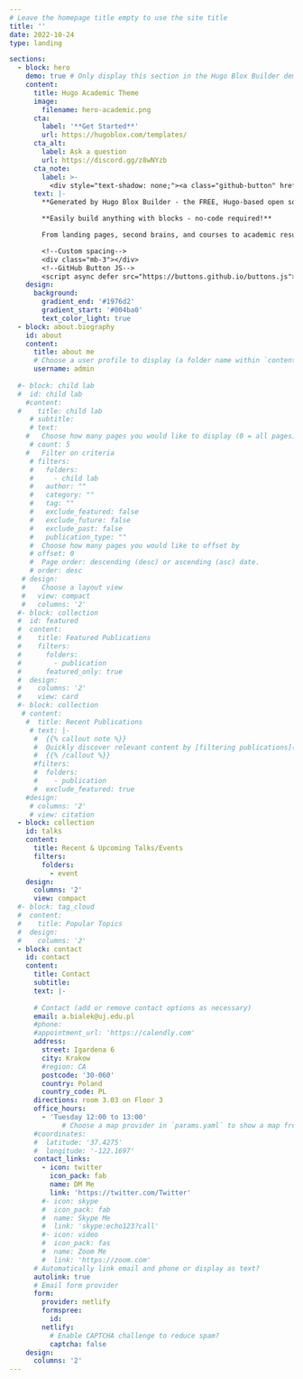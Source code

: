 ```yaml
---
# Leave the homepage title empty to use the site title
title: ''
date: 2022-10-24
type: landing

sections:
  - block: hero
    demo: true # Only display this section in the Hugo Blox Builder demo site
    content:
      title: Hugo Academic Theme
      image:
        filename: hero-academic.png
      cta:
        label: '**Get Started**'
        url: https://hugoblox.com/templates/
      cta_alt:
        label: Ask a question
        url: https://discord.gg/z8wNYzb
      cta_note:
        label: >-
          <div style="text-shadow: none;"><a class="github-button" href="https://github.com/HugoBlox/hugo-blox-builder" data-icon="octicon-star" data-size="large" data-show-count="true" aria-label="Star">Star Hugo Blox Builder</a></div><div style="text-shadow: none;"><a class="github-button" href="https://github.com/HugoBlox/theme-academic-cv" data-icon="octicon-star" data-size="large" data-show-count="true" aria-label="Star">Star the Academic template</a></div>
      text: |-
        **Generated by Hugo Blox Builder - the FREE, Hugo-based open source website builder trusted by 500,000+ sites.**

        **Easily build anything with blocks - no-code required!**

        From landing pages, second brains, and courses to academic resumés, conferences, and tech blogs.

        <!--Custom spacing-->
        <div class="mb-3"></div>
        <!--GitHub Button JS-->
        <script async defer src="https://buttons.github.io/buttons.js"></script>
    design:
      background:
        gradient_end: '#1976d2'
        gradient_start: '#004ba0'
        text_color_light: true
  - block: about.biography
    id: about
    content:
      title: about me
      # Choose a user profile to display (a folder name within `content/authors/`)
      username: admin
       
  #- block: child lab
  #  id: child lab
    #content:
  #    title: child lab
     # subtitle:
     # text:
    #   Choose how many pages you would like to display (0 = all pages)
     # count: 5
    #   Filter on criteria
     # filters:
     #   folders:
     #     - child lab
     #   author: ""
     #   category: ""
     #   tag: ""
     #   exclude_featured: false
     #   exclude_future: false
     #   exclude_past: false
     #   publication_type: ""
     #  Choose how many pages you would like to offset by
     # offset: 0
     #  Page order: descending (desc) or ascending (asc) date.
     # order: desc
   # design:
   #    Choose a layout view
   #   view: compact
   #   columns: '2'
  #- block: collection
  #  id: featured
  #  content:
  #    title: Featured Publications
  #    filters:
  #      folders:
  #        - publication
  #      featured_only: true
  #  design:
  #    columns: '2'
  #    view: card
  #- block: collection
   # content:
    #  title: Recent Publications
     # text: |-
      #  {{% callout note %}}
      #  Quickly discover relevant content by [filtering publications](./publication/).
      #  {{% /callout %}}
      #filters:
      #  folders:
      #    - publication
      #  exclude_featured: true
    #design:
     # columns: '2'
     # view: citation
  - block: collection
    id: talks
    content:
      title: Recent & Upcoming Talks/Events
      filters:
        folders:
          - event
    design:
      columns: '2'
      view: compact
  #- block: tag_cloud
  #  content:
  #    title: Popular Topics
  #  design:
  #    columns: '2'
  - block: contact
    id: contact
    content:
      title: Contact
      subtitle:
      text: |-
        
      # Contact (add or remove contact options as necessary)
      email: a.bialek@uj.edu.pl
      #phone: 
      #appointment_url: 'https://calendly.com'
      address:
        street: Igardena 6
        city: Krakow
        #region: CA
        postcode: '30-060'
        country: Poland
        country_code: PL
      directions: room 3.03 on Floor 3
      office_hours:
        - 'Tuesday 12:00 to 13:00'
             # Choose a map provider in `params.yaml` to show a map from these coordinates
      #coordinates:
      #  latitude: '37.4275'
      #  longitude: '-122.1697'  
      contact_links:
        - icon: twitter
          icon_pack: fab
          name: DM Me
          link: 'https://twitter.com/Twitter'
        #- icon: skype
        #  icon_pack: fab
        #  name: Skype Me
        #  link: 'skype:echo123?call'
        #- icon: video
        #  icon_pack: fas
        #  name: Zoom Me
        #  link: 'https://zoom.com'
      # Automatically link email and phone or display as text?
      autolink: true
      # Email form provider
      form:
        provider: netlify
        formspree:
          id:
        netlify:
          # Enable CAPTCHA challenge to reduce spam?
          captcha: false
    design:
      columns: '2'
---
```

